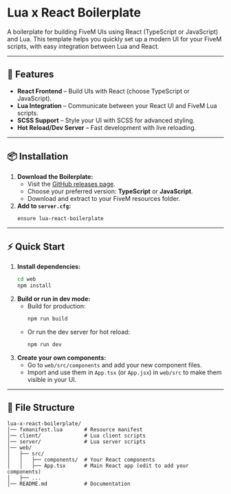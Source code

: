 # Lua x React Boilerplate

A boilerplate for building FiveM UIs using React (TypeScript or JavaScript) and Lua. This template helps you quickly set up a modern UI for your FiveM scripts, with easy integration between Lua and React.

---

## 🚀 Features

- **React Frontend** – Build UIs with React (choose TypeScript or JavaScript).
- **Lua Integration** – Communicate between your React UI and FiveM Lua scripts.
- **SCSS Support** – Style your UI with SCSS for advanced styling.
- **Hot Reload/Dev Server** – Fast development with live reloading.

---

## 📦 Installation

1. **Download the Boilerplate:**
   - Visit the [GitHub releases page](https://github.com/Jax-Danger/lua-react-boilerplate/releases).
   - Choose your preferred version: **TypeScript** or **JavaScript**.
   - Download and extract to your FiveM resources folder.
2. **Add to `server.cfg`:**
   ```
   ensure lua-react-boilerplate
   ```

---

## ⚡ Quick Start

1. **Install dependencies:**
   ```sh
   cd web
   npm install
   ```
2. **Build or run in dev mode:**
   - Build for production:
     ```sh
     npm run build
     ```
   - Or run the dev server for hot reload:
     ```sh
     npm run dev
     ```
3. **Create your own components:**
   - Go to `web/src/components` and add your new component files.
   - Import and use them in `App.tsx` (or `App.jsx`) in `web/src` to make them visible in your UI.

---

## 📂 File Structure

```
lua-x-react-boilerplate/
│── fxmanifest.lua       # Resource manifest
│── client/              # Lua client scripts
│── server/              # Lua server scripts
│── web/
│   ├── src/
│   │   ├── components/  # Your React components
│   │   ├── App.tsx      # Main React app (edit to add your components)
│   ├── ...
│── README.md            # Documentation
```